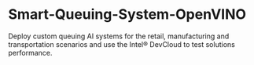 # Smart-Queuing-System-OpenVINO
Deploy custom queuing AI systems for the retail, manufacturing and transportation scenarios and use the Intel® DevCloud to test solutions performance.

